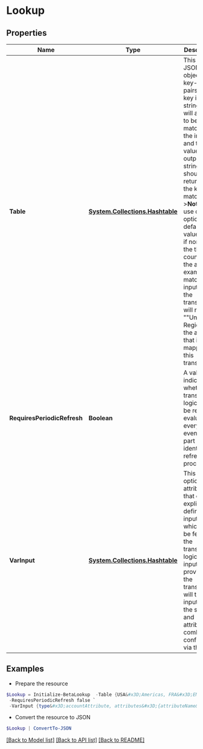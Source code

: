 # Lookup
## Properties

Name | Type | Description | Notes
------------ | ------------- | ------------- | -------------
**Table** | [**System.Collections.Hashtable**](AnyType.md) | This is a JSON object of key-value pairs. The key is the string that will attempt to be matched to the input, and the value is the output string that should be returned if the key is matched   &gt;**Note** the use of the optional default key value here; if none of the three countries in the above example match the input string, the transform will return &quot;&quot;Unknown Region&quot;&quot; for the attribute that is mapped to this transform.  | 
**RequiresPeriodicRefresh** | **Boolean** | A value that indicates whether the transform logic should be re-evaluated every evening as part of the identity refresh process | [optional] [default to $false]
**VarInput** | [**System.Collections.Hashtable**](AnyType.md) | This is an optional attribute that can explicitly define the input data which will be fed into the transform logic. If input is not provided, the transform will take its input from the source and attribute combination configured via the UI. | [optional] 

## Examples

- Prepare the resource
```powershell
$Lookup = Initialize-BetaLookup  -Table {USA&#x3D;Americas, FRA&#x3D;EMEA, AUS&#x3D;APAC, default&#x3D;Unknown Region} `
 -RequiresPeriodicRefresh false `
 -VarInput {type&#x3D;accountAttribute, attributes&#x3D;{attributeName&#x3D;first_name, sourceName&#x3D;Source}}
```

- Convert the resource to JSON
```powershell
$Lookup | ConvertTo-JSON
```

[[Back to Model list]](../README.md#documentation-for-models) [[Back to API list]](../README.md#documentation-for-api-endpoints) [[Back to README]](../README.md)

